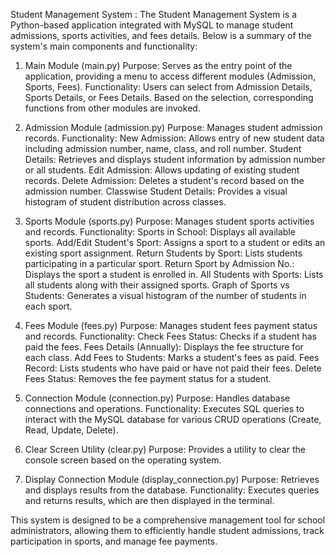 Student Management System  :
The Student Management System is a Python-based application integrated with MySQL to manage student admissions, sports activities, and fees details. 
Below is a summary of the system's main components and functionality:

1. Main Module (main.py)
Purpose: Serves as the entry point of the application, providing a menu to access different modules (Admission, Sports, Fees).
Functionality:
Users can select from Admission Details, Sports Details, or Fees Details.
Based on the selection, corresponding functions from other modules are invoked.


2. Admission Module (admission.py)
Purpose: Manages student admission records.
Functionality:
New Admission: Allows entry of new student data including admission number, name, class, and roll number.
Student Details: Retrieves and displays student information by admission number or all students.
Edit Admission: Allows updating of existing student records.
Delete Admission: Deletes a student's record based on the admission number.
Classwise Student Details: Provides a visual histogram of student distribution across classes.


3. Sports Module (sports.py)
Purpose: Manages student sports activities and records.
Functionality:
Sports in School: Displays all available sports.
Add/Edit Student's Sport: Assigns a sport to a student or edits an existing sport assignment.
Return Students by Sport: Lists students participating in a particular sport.
Return Sport by Admission No.: Displays the sport a student is enrolled in.
All Students with Sports: Lists all students along with their assigned sports.
Graph of Sports vs Students: Generates a visual histogram of the number of students in each sport.


4. Fees Module (fees.py)
Purpose: Manages student fees payment status and records.
Functionality:
Check Fees Status: Checks if a student has paid the fees.
Fees Details (Annually): Displays the fee structure for each class.
Add Fees to Students: Marks a student's fees as paid.
Fees Record: Lists students who have paid or have not paid their fees.
Delete Fees Status: Removes the fee payment status for a student.


5. Connection Module (connection.py)
Purpose: Handles database connections and operations.
Functionality: Executes SQL queries to interact with the MySQL database for various CRUD operations (Create, Read, Update, Delete).


6. Clear Screen Utility (clear.py)
Purpose: Provides a utility to clear the console screen based on the operating system.


7. Display Connection Module (display_connection.py)
Purpose: Retrieves and displays results from the database.
Functionality: Executes queries and returns results, which are then displayed in the terminal.


This system is designed to be a comprehensive management tool for school administrators, allowing them to efficiently handle student admissions, track participation in sports, and manage fee payments.
